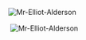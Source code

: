 <!-- Stats -->
<p><img align="center" src="https://github-readme-stats.vercel.app/api/top-langs/?username=MrElliotAlders0n&layout=compact&langs_count=10&theme=prussian&count_private=true&show_icons=true" alt="Mr-Elliot-Alderson" /></p>

<p>&nbsp;<img align="center" src="https://github-readme-stats.vercel.app/api?username=MrElliotAlders0n&show_icons=true&include_all_commits=true&count_private=true&theme=prussian" alt="Mr-Elliot-Alderson" /></p>
